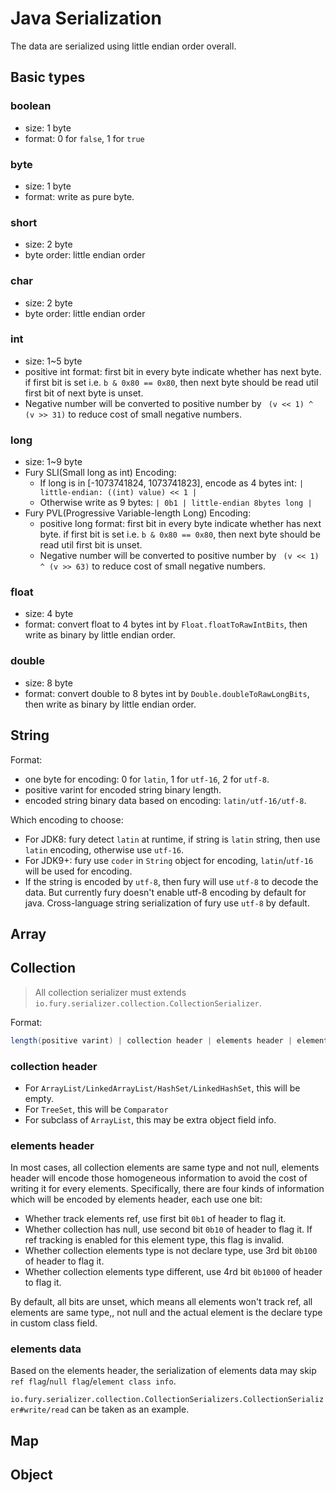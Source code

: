 # Java Serialization
The data are serialized using little endian order overall.

## Basic types
### boolean
- size: 1 byte
- format: 0 for `false`, 1 for `true`

### byte
- size: 1 byte
- format: write as pure byte.

### short
- size: 2 byte
- byte order: little endian order

### char
- size: 2 byte
- byte order: little endian order

### int
- size: 1~5 byte
- positive int format: first bit in every byte indicate whether has next byte. if first bit is set i.e. `b & 0x80 == 0x80`, then next byte should be read util first bit of next byte is unset.
- Negative number will be converted to positive number by ` (v << 1) ^ (v >> 31)` to reduce cost of small negative numbers.

### long
- size: 1~9 byte
- Fury SLI(Small long as int) Encoding:
  - If long is in [-1073741824, 1073741823], encode as 4 bytes int: `| little-endian: ((int) value) << 1 |`
  - Otherwise write as 9 bytes: `| 0b1 | little-endian 8bytes long |`
- Fury PVL(Progressive Variable-length Long) Encoding:
  - positive long format: first bit in every byte indicate whether has next byte. if first bit is set i.e. `b & 0x80 == 0x80`, then next byte should be read util first bit is unset.
  - Negative number will be converted to positive number by ` (v << 1) ^ (v >> 63)` to reduce cost of small negative numbers.

### float
- size: 4 byte
- format: convert float to 4 bytes int by `Float.floatToRawIntBits`, then write as binary by little endian order.

### double
- size: 8 byte
- format: convert double to 8 bytes int by `Double.doubleToRawLongBits`, then write as binary by little endian order.

## String
Format:
- one byte for encoding: 0 for `latin`, 1 for `utf-16`, 2 for `utf-8`.
- positive varint for encoded string binary length.
- encoded string binary data based on encoding: `latin/utf-16/utf-8`.

Which encoding to choose:
- For JDK8: fury detect `latin` at runtime, if string is `latin` string, then use `latin` encoding, otherwise use `utf-16`.
- For JDK9+: fury use `coder` in `String` object for encoding, `latin`/`utf-16` will be used for encoding.
- If the string is encoded by `utf-8`, then fury will use `utf-8` to decode the data. But currently fury doesn't enable utf-8 encoding by default for java. Cross-language string serialization of fury use `utf-8` by default.

## Array

## Collection
> All collection serializer must extends `io.fury.serializer.collection.CollectionSerializer`.

Format:
```java
length(positive varint) | collection header | elements header | elements data
```

### collection header
- For `ArrayList/LinkedArrayList/HashSet/LinkedHashSet`, this will be empty.
- For `TreeSet`, this will be `Comparator`
- For subclass of `ArrayList`, this may be extra object field info.

### elements header
In most cases, all collection elements are same type and not null, elements header will encode those homogeneous 
information to avoid the cost of writing it for every elements. Specifically, there are four kinds of information 
which will be encoded by elements header, each use one bit:
- Whether track elements ref, use first bit `0b1` of header to flag it.
- Whether collection has null, use second bit `0b10` of header to flag it. If ref tracking is enabled for this 
element type, this flag is invalid.
- Whether collection elements type is not declare type, use 3rd bit `0b100` of header to flag it. 
- Whether collection elements type different, use 4rd bit `0b1000` of header to flag it.

By default, all bits are unset, which means all elements won't track ref, all elements are same type,, not null and the 
actual element is the declare type in custom class field.

### elements data
Based on the elements header, the serialization of elements data may skip `ref flag`/`null flag`/`element class info`.

`io.fury.serializer.collection.CollectionSerializers.CollectionSerializer#write/read` can be taken as an example.

## Map


## Object








